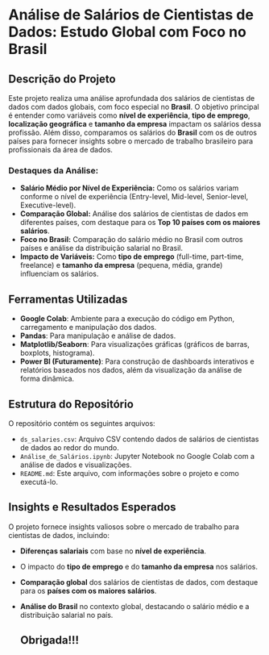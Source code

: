 # Análise de Salários de Cientistas de Dados: Estudo Global com Foco no Brasil

## Descrição do Projeto

Este projeto realiza uma análise aprofundada dos salários de cientistas de dados com dados globais, com foco especial no **Brasil**. O objetivo principal é entender como variáveis como **nível de experiência**, **tipo de emprego**, **localização geográfica** e **tamanho da empresa** impactam os salários dessa profissão. Além disso, comparamos os salários do **Brasil** com os de outros países para fornecer insights sobre o mercado de trabalho brasileiro para profissionais da área de dados.

### **Destaques da Análise:**
- **Salário Médio por Nível de Experiência:** Como os salários variam conforme o nível de experiência (Entry-level, Mid-level, Senior-level, Executive-level).
- **Comparação Global:** Análise dos salários de cientistas de dados em diferentes países, com destaque para os **Top 10 países com os maiores salários**.
- **Foco no Brasil:** Comparação do salário médio no Brasil com outros países e análise da distribuição salarial no Brasil.
- **Impacto de Variáveis:** Como **tipo de emprego** (full-time, part-time, freelance) e **tamanho da empresa** (pequena, média, grande) influenciam os salários.

## Ferramentas Utilizadas

- **Google Colab**: Ambiente para a execução do código em Python, carregamento e manipulação dos dados.
- **Pandas**: Para manipulação e análise de dados.
- **Matplotlib/Seaborn**: Para visualizações gráficas (gráficos de barras, boxplots, histograma).
- **Power BI (Futuramente)**: Para construção de dashboards interativos e relatórios baseados nos dados, além da visualização da análise de forma dinâmica.
  
## Estrutura do Repositório

O repositório contém os seguintes arquivos:

- `ds_salaries.csv`: Arquivo CSV contendo dados de salários de cientistas de dados ao redor do mundo.
- `Análise_de_Salários.ipynb`: Jupyter Notebook no Google Colab com a análise de dados e visualizações.
- `README.md`: Este arquivo, com informações sobre o projeto e como executá-lo.

## Insights e Resultados Esperados

O projeto fornece insights valiosos sobre o mercado de trabalho para cientistas de dados, incluindo:

- **Diferenças salariais** com base no **nível de experiência**.
- O impacto do **tipo de emprego** e do **tamanho da empresa** nos salários.
- **Comparação global** dos salários de cientistas de dados, com destaque para os **países com os maiores salários**.
- **Análise do Brasil** no contexto global, destacando o salário médio e a distribuição salarial no país.

  ## Obrigada!!!


